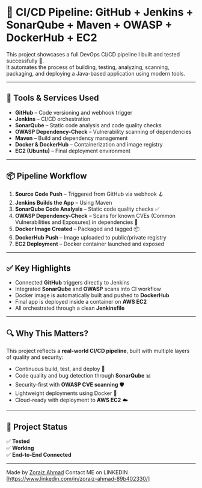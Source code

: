 # 🚀 CI/CD Pipeline: GitHub + Jenkins + SonarQube + Maven + OWASP + DockerHub + EC2

This project showcases a full DevOps CI/CD pipeline I built and tested successfully 💪.  
It automates the process of building, testing, analyzing, scanning, packaging, and deploying a Java-based application using modern tools.

---

## 🔧 Tools & Services Used

- **GitHub** – Code versioning and webhook trigger  
- **Jenkins** – CI/CD orchestration  
- **SonarQube** – Static code analysis and code quality checks  
- **OWASP Dependency-Check** – Vulnerability scanning of dependencies  
- **Maven** – Build and dependency management  
- **Docker & DockerHub** – Containerization and image registry  
- **EC2 (Ubuntu)** – Final deployment environment

---

## 📦 Pipeline Workflow

1. **Source Code Push** – Triggered from GitHub via webhook 🪝
2. **Jenkins Builds the App** – Using Maven  
3. **SonarQube Code Analysis** – Static code quality checks ✅
4. **OWASP Dependency-Check** – Scans for known CVEs (Common Vulnerabilities and Exposures) in dependencies 🔐  
5. **Docker Image Created** – Packaged and tagged 📦
6. **DockerHub Push** – Image uploaded to public/private registry  
7. **EC2 Deployment** – Docker container launched and exposed

---

## ✅ Key Highlights

- Connected **GitHub** triggers directly to Jenkins  
- Integrated **SonarQube** and **OWASP** scans into CI workflow  
- Docker image is automatically built and pushed to **DockerHub**  
- Final app is deployed inside a container on **AWS EC2**  
- All orchestrated through a clean **Jenkinsfile**


---

## 🔍 Why This Matters?

This project reflects a **real-world CI/CD pipeline**, built with multiple layers of quality and security:

- Continuous build, test, and deploy 🔄  
- Code quality and bug detection through **SonarQube** 📊  
- Security-first with **OWASP CVE scanning** 🛡️  
- Lightweight deployments using Docker 🐳  
- Cloud-ready with deployment to **AWS EC2** ☁️

---

## 🙌 Project Status

✅ **Tested**  
✅ **Working**  
✅ **End-to-End Connected**

---

Made by [Zoraiz Ahmad](https://github.com/zoraiz53)
Contact ME on LINKEDIN [https://www.linkedin.com/in/zoraiz-ahmad-89b402330/]

